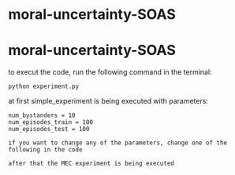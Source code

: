 # moral-uncertainty-SOAS

# moral-uncertainty-SOAS

to execut the code, run the following command in the terminal:

```python experiment.py```

at first simple_experiment is being executed with parameters:
```credence = 0.1
num_bystanders = 10
num_episodes_train = 100
num_episodes_test = 100

if you want to change any of the parameters, change one of the following in the code 

after that the MEC experiment is being executed 
